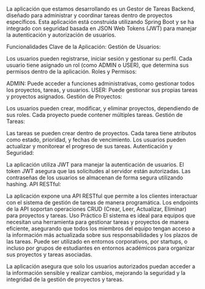 La aplicación que estamos desarrollando es un Gestor de Tareas Backend, diseñado para administrar y coordinar tareas dentro de proyectos específicos. Esta aplicación está construida utilizando Spring Boot y se ha integrado con seguridad basada en JSON Web Tokens (JWT) para manejar la autenticación y autorización de usuarios.

Funcionalidades Clave de la Aplicación:
Gestión de Usuarios:

Los usuarios pueden registrarse, iniciar sesión y gestionar su perfil.
Cada usuario tiene asignado un rol (como ADMIN o USER), que determina sus permisos dentro de la aplicación.
Roles y Permisos:

ADMIN: Puede acceder a funciones administrativas, como gestionar todos los proyectos, tareas, y usuarios.
USER: Puede gestionar sus propias tareas y proyectos asignados.
Gestión de Proyectos:

Los usuarios pueden crear, modificar, y eliminar proyectos, dependiendo de sus roles.
Cada proyecto puede contener múltiples tareas.
Gestión de Tareas:

Las tareas se pueden crear dentro de proyectos. Cada tarea tiene atributos como estado, prioridad, y fechas de vencimiento.
Los usuarios pueden actualizar y monitorear el progreso de sus tareas.
Autenticación y Seguridad:

La aplicación utiliza JWT para manejar la autenticación de usuarios. El token JWT asegura que las solicitudes al servidor están autorizadas.
Las contraseñas de los usuarios se almacenan de forma segura utilizando hashing.
API RESTful:

La aplicación expone una API RESTful que permite a los clientes interactuar con el sistema de gestión de tareas de manera programática.
Los endpoints de la API soportan operaciones CRUD (Crear, Leer, Actualizar, Eliminar) para proyectos y tareas.
Uso Práctico
El sistema es ideal para equipos que necesitan una herramienta para gestionar tareas y proyectos de manera eficiente, asegurando que todos los miembros del equipo tengan acceso a la información más actualizada sobre sus responsabilidades y los plazos de las tareas. Puede ser utilizado en entornos corporativos, por startups, o incluso por grupos de estudiantes en entornos académicos para organizar sus proyectos y tareas asociadas.

La aplicación asegura que solo los usuarios autorizados puedan acceder a la información sensible y realizar cambios, mejorando la seguridad y la integridad de la gestión de proyectos y tareas.
